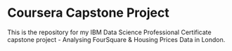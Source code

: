 # Coursera Capstone Project
This is the repository for my IBM Data Science Professional Certificate capstone project - Analysing FourSquare & Housing Prices Data in London.

